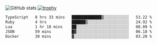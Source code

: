 ![GitHub stats](https://github-readme-stats.vercel.app/api?username=ksk001100&show_icons=true&theme=tokyonight)
[![trophy](https://github-profile-trophy.vercel.app/?username=ksk001100&theme=onedark)](https://github.com/ryo-ma/github-profile-trophy)

<!--START_SECTION:waka-->

```txt
TypeScript   8 hrs 33 mins   █████████████▒░░░░░░░░░░░   53.22 %
Ruby         4 hrs           ██████▒░░░░░░░░░░░░░░░░░░   24.92 %
Lua          1 hr 18 mins    ██░░░░░░░░░░░░░░░░░░░░░░░   08.09 %
JSON         59 mins         █▓░░░░░░░░░░░░░░░░░░░░░░░   06.18 %
Docker       30 mins         ▓░░░░░░░░░░░░░░░░░░░░░░░░   03.20 %
```

<!--END_SECTION:waka-->
